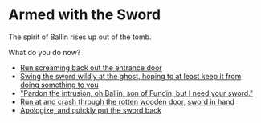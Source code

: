 # **Armed with the Sword**

The spirit of Ballin rises up out of the tomb.

 What do you do now?

 - [Run screaming back out the entrance door](../begin-journey.md)
 - [Swing the sword wildly at the ghost, hoping to at least keep it from doing something to you](../11/11.md)
 - ["Pardon the intrusion, oh Ballin, son of Fundin, but I need your sword."](../12/12.md)
 - [Run at and crash through the rotten wooden door, sword in hand](../14/14.md)
 - [Apologize, and quickly put the sword back](../4/4.md)

 
